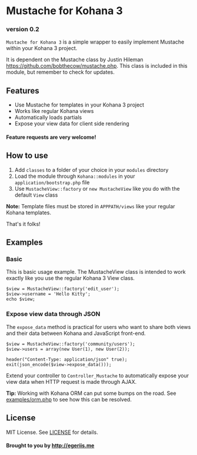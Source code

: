 # Mustache for Kohana 3
### version 0.2

`Mustache for Kohana 3` is a simple wrapper to easily implement Mustache within your Kohana 3 project. 

It is dependent on the Mustache class by Justin Hileman <https://github.com/bobthecow/mustache.php>. This class is included in this module, but remember to check for updates.

## Features

- Use Mustache for templates in your Kohana 3 project
- Works like regular Kohana views
- Automatically loads partials
- Expose your view data for client side rendering

#### Feature requests are very welcome!

## How to use

1. Add `classes` to a folder of your choice in your `modules` directory
2. Load the module through `Kohana::modules` in your `application/bootstrap.php` file
3. Use `MustacheView::factory` or `new MustacheView` like you do with the default `View` class

__Note:__ Template files must be stored in `APPPATH/views` like your regular Kohana templates.

That's it folks!

## Examples

### Basic

This is basic usage example. The MustacheView class is intended to work exactly like you use the regular Kohana 3 View class.

	$view = MustacheView::factory('edit_user');
	$view->username = 'Hello Kitty';
	echo $view;

### Expose view data through JSON

The `expose_data` method is practical for users who want to share both views and their data between Kohana and JavaScript front-end.

	$view = MustacheView::factory('community/users');
	$view->users = array(new User(1), new User(2));
	
	header("Content-Type: application/json" true);
	exit(json_encode($view->expose_data()));

Extend your controller to `Controller_Mustache` to automatically expose your view data when HTTP request is made through AJAX.

__Tip:__ Working with Kohana ORM can put some bumps on the road. See [examples/orm.php](https://github.com/egeriis/Mustache-for-Kohana-3/blob/master/examples/orm.php) to see how this can be resolved.

## License

MIT License. See [LICENSE](https://github.com/egeriis/Mustache-for-Kohana-3/blob/master/LICENSE) for details.

#### Brought to you by <http://egeriis.me>